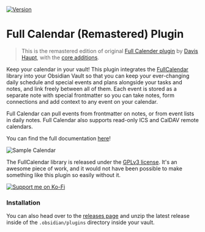 
<!-- ![Obsidian Downloads](https://img.shields.io/badge/dynamic/json?logo=obsidian&color=%23483699&label=downloads&query=%24%5B%22obsidian-full-calendar%22%5D.downloads&url=https%3A%2F%2Fraw.githubusercontent.com%2Fobsidianmd%2Fobsidian-releases%2Fmaster%2Fcommunity-plugin-stats.json) -->
[![Version](https://img.shields.io/badge/Version-v_0.12.2-blue)](https://youfoundjk.github.io/Time-Analyser-Full-Calender/)

# Full Calendar (Remastered) Plugin

> This is the remastered edition of original [Full Calender plugin](https://github.com/obsidian-community/obsidian-full-calendar) by [Davis Haupt](https://davi.sh/), with the [core additions](https://youfoundjk.github.io/plugin-full-calendar/whats_new/).

Keep your calendar in your vault! This plugin integrates the [FullCalendar](https://github.com/fullcalendar/fullcalendar) library into your Obsidian Vault so that you can keep your ever-changing daily schedule and special events and plans alongside your tasks and notes, and link freely between all of them. Each event is stored as a separate note with special frontmatter so you can take notes, form connections and add context to any event on your calendar.

Full Calendar can pull events from frontmatter on notes, or from event lists in daily notes. Full Calendar also supports read-only ICS and CalDAV remote calendars.

You can find the full documentation [here](https://youfoundjk.github.io/plugin-full-calendar/)!

![Sample Calendar](https://raw.githubusercontent.com/YouFoundJK/plugin-full-calendar/main/docs/assets/sample-calendar.png)

The FullCalendar library is released under the [GPLv3 license](https://fullcalendar.io/license). It's an awesome piece of work, and it would not have been possible to make something like this plugin so easily without it.

[![Support me on Ko-Fi](https://ko-fi.com/img/githubbutton_sm.svg)](https://ko-fi.com/youfoundjk)

### Installation

You can also head over to the [releases page](https://github.com/YouFoundJK/plugin-full-calendar/releases/latest) and unzip the latest release inside of the `.obsidian/plugins` directory inside your vault.